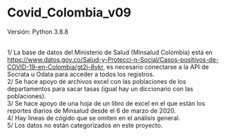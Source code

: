# Covid_Colombia_v09

Versión: Python 3.8.8

<br> 1/ La base de datos del Ministerio de Salud (Minsalud Colombia) está en https://www.datos.gov.co/Salud-y-Protecci-n-Social/Casos-positivos-de-COVID-19-en-Colombia/gt2j-8ykr, es necesario conectarse a la API de Socrata u Odata para acceder a todos los registros.
<br> 2/ Se hace apoyo de archivos excel con las poblaciones de los departamentos para sacar tasas (igual hay un diccionario con las poblaciones).
<br> 3/ Se hace apoyo de una hoja de un libro de excel en el que están los reportes diarios de Minsalud desde el 6 de marzo de 2020.
<br> 4/ Hay líneas de cógido que se omiten en el análisis general.
<br> 5/ Los datos no están categorizados en este proyecto.
